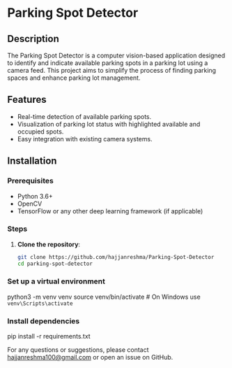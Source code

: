 # Parking Spot Detector

## Description
The Parking Spot Detector is a computer vision-based application designed to identify and indicate available parking spots in a parking lot using a camera feed. 
This project aims to simplify the process of finding parking spaces and enhance parking lot management.

## Features
- Real-time detection of available parking spots.
- Visualization of parking lot status with highlighted available and occupied spots.
- Easy integration with existing camera systems.

## Installation
### Prerequisites
- Python 3.6+
- OpenCV
- TensorFlow or any other deep learning framework (if applicable)

### Steps
1. **Clone the repository**:
   ```bash
   git clone https://github.com/hajjanreshma/Parking-Spot-Detector
   cd parking-spot-detector

### Set up a virtual environment
python3 -m venv venv
source venv/bin/activate  # On Windows use `venv\Scripts\activate`

### Install dependencies
pip install -r requirements.txt


For any questions or suggestions, please contact hajjanreshma100@gmail.com or open an issue on GitHub.
